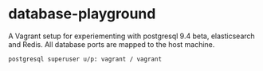# database-playground

A Vagrant setup for experiementing with postgresql 9.4 beta, elasticsearch and
Redis. All database ports are mapped to the host machine.

```
postgresql superuser u/p: vagrant / vagrant
```

